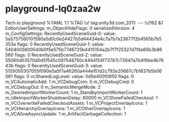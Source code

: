 # playground-lq0zaa2w
Tech.io playground
%YAML 1.1
%TAG !u! tag:unity3d.com,2011:
--- !u!162 &1
EditorUserSettings:
  m_ObjectHideFlags: 0
  serializedVersion: 4
  m_ConfigSettings:
    RecentlyUsedSceneGuid-0:
      value: 5a5757560101590a5d0c0e24427b5d44434e4c7a7b7a23677f2b4565b7b5353a
      flags: 0
    RecentlyUsedSceneGuid-1:
      value: 5404005600540b0f5e575b7746725b4415154a2b7f7f25327d7f4a65b3b86560
      flags: 0
    RecentlyUsedSceneGuid-2:
      value: 55060d03570d0d5f545c097548750c4444154f73787c72647a7b4f6be4b7643b
      flags: 0
    RecentlyUsedSceneGuid-3:
      value: 5105050307055f090e5a5f7a46260a444e151d2c792e20667c7b1837b5b06061
      flags: 0
    vcSharedLogLevel:
      value: 0d5e400f0650
      flags: 0
  m_VCAutomaticAdd: 1
  m_VCDebugCom: 0
  m_VCDebugCmd: 0
  m_VCDebugOut: 0
  m_SemanticMergeMode: 2
  m_DesiredImportWorkerCount: 1
  m_StandbyImportWorkerCount: 1
  m_IdleImportWorkerShutdownDelay: 60000
  m_VCShowFailedCheckout: 1
  m_VCOverwriteFailedCheckoutAssets: 1
  m_VCProjectOverlayIcons: 1
  m_VCHierarchyOverlayIcons: 1
  m_VCOtherOverlayIcons: 1
  m_VCAllowAsyncUpdate: 1
  m_ArtifactGarbageCollection: 1

